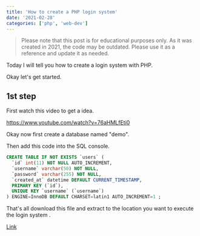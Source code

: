 ```yaml
---
title: 'How to create a PHP login system'
date: '2021-02-28'
categories: ['php', 'web-dev']
---
```


> Please note that this post is for educational purposes only. As it was created in 2021, the code may be outdated. Please use it as a reference and update it as needed.

Today I will tell you how to create a login system with PHP.

Okay let's get started.

## 1st step

First watch this video to get a idea.

https://www.youtube.com/watch?v=76aHMLfEti0

Okay now first create a database named "demo".

Then add this code into the SQL console.

```sql
CREATE TABLE IF NOT EXISTS `users` (
  `id` int(11) NOT NULL AUTO_INCREMENT,
  `username` varchar(50) NOT NULL,
  `password` varchar(255) NOT NULL,
  `created_at` datetime DEFAULT CURRENT_TIMESTAMP,
  PRIMARY KEY (`id`),
  UNIQUE KEY `username` (`username`)
) ENGINE=InnoDB DEFAULT CHARSET=latin1 AUTO_INCREMENT=1 ;
```

That's all download this file and extract to the location you want to execute the login system .

[Link](https://drive.google.com/drive/folders/1VOnH-BsQ2eGcpy4GRCXV5sqHVZPj0vKz?usp=sharing)
